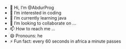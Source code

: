 - 👋 Hi, I’m @AbdurProg
- 👀 I’m interested in coding
- 🌱 I’m currently learning java
- 💞️ I’m looking to collaborate on ...
- 📫 How to reach me ...
- 😄 Pronouns: he
- ⚡ Fun fact: every 60 seconds in africa a minute passes

<!---
AbdurProg/AbdurProg is a ✨ special ✨ repository because its `README.md` (this file) appears on your GitHub profile.
You can click the Preview link to take a look at your changes.
--->
